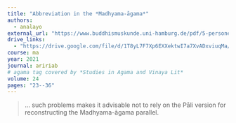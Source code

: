 ```yaml
---
title: "Abbreviation in the *Madhyama-āgama*"
authors:
  - analayo
external_url: "https://www.buddhismuskunde.uni-hamburg.de/pdf/5-personen/analayo/abbreviationma.pdf"
drive_links:
  - "https://drive.google.com/file/d/1T8yL7F7Xp6EXXektwI7a7XvADxviuqMa/view?usp=drivesdk"
course: ma
year: 2021
journal: aririab
# agama tag covered by *Studies in Agama and Vinaya Lit*
volume: 24
pages: "23--36"
---
```


> … such problems makes it advisable not to rely on the Pāli version for reconstructing the Madhyama-āgama parallel.

